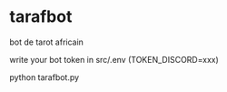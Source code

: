 # tarafbot
bot de tarot africain

write your bot token in src/.env (TOKEN_DISCORD=xxx)

python tarafbot.py
